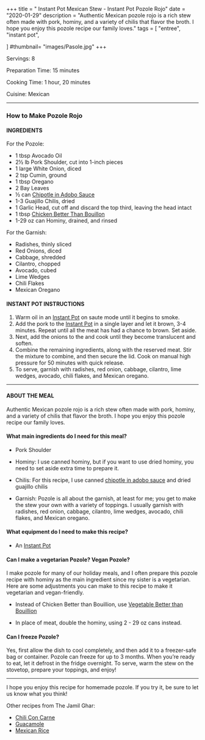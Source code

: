 +++
title = " Instant Pot Mexican Stew - Instant Pot Pozole Rojo"
date = "2020-01-29"
description = "Authentic Mexican pozole rojo is a rich stew often made with pork, hominy, and a variety of chilis that flavor the broth. I hope you enjoy this pozole recipe our family loves."
tags = [
    "entree",
    "instant pot",
    
]
#thumbnail= "images/Pasole.jpg"
+++

Servings: 8 <!--more-->

Preparation Time: 15 minutes 

Cooking Time: 1 hour, 20 minutes 

Cuisine: Mexican

---- 

### How to Make Pozole Rojo 

#### INGREDIENTS 

For the Pozole: 

* 1 tbsp Avocado Oil 
* 2½ lb Pork Shoulder, cut into 1-inch pieces 
* 1 large White Onion, diced 
* 2 tsp Cumin, ground 
* 1 tbsp Oregano
* 2 Bay Leaves 
* ½ can [Chipotle in Adobo Sauce](https://amzn.to/2OIJBTR)
* 1-3 Guajillo Chilis, dried
* 1 Garlic Head, cut off and discard the top third, leaving the head intact
* 1 tbsp [Chicken Better Than Bouillon](https://amzn.to/3uFvZt3) 
* 1-29 oz can Hominy, drained, and rinsed 

For the Garnish: 

* Radishes, thinly sliced
* Red Onions, diced 
* Cabbage, shredded     
* Cilantro, chopped  
* Avocado, cubed 
* Lime Wedges 
* Chili Flakes 
* Mexican Oregano 
  
#### INSTANT POT INSTRUCTIONS 

1. Warm oil in an [Instant Pot](https://amzn.to/3qfNYCZ) on saute mode until it begins to smoke. 
2. Add the pork to the [Instant Pot](https://amzn.to/3qfNYCZ) in a single layer and let it brown, 3-4 minutes. Repeat until all the meat has had a chance to brown. Set aside. 
3. Next, add the onions to the and cook until they become translucent and soften. 
4. Combine the remaining ingredients, along with the reserved meat. Stir the mixture to combine, and then secure the lid. Cook on manual high pressure for 50 minutes with quick release. 
5. To serve, garnish with radishes, red onion, cabbage, cilantro, lime wedges, avocado, chili flakes, and Mexican oregano.    

----

#### ABOUT THE MEAL 

Authentic Mexican pozole rojo is a rich stew often made with pork, hominy, and a variety of chilis that flavor the broth. I hope you enjoy this pozole recipe our family loves.

#### What main ingredients do I need for this meal?

* Pork Shoulder

* Hominy: I use canned hominy, but if you want to use dried hominy, you need to set aside extra time to prepare it.

* Chilis: For this recipe, I use canned [chipotle in adobo sauce](https://amzn.to/2OIJBTR) and dried guajillo chilis

* Garnish: Pozole is all about the garnish, at least for me; you get to make the stew your own with a variety of toppings. I usually garnish with radishes, red onion, cabbage, cilantro, lime wedges, avocado, chili flakes, and Mexican oregano.  

#### What equipment do I need to make this recipe?

* An [Instant Pot](https://amzn.to/3taIo6v)

#### Can I make a vegetarian Pozole? Vegan Pozole?

I make pozole for many of our holiday meals, and I often prepare this pozole recipe with hominy as the main ingredient since my sister is a vegetarian. Here are some adjustments you can make to this recipe to make it vegetarian and vegan-friendly. 

* Instead of Chicken Better than Bouillion, use [Vegetable Better than Bouillion](https://amzn.to/3dZTYx1)

* In place of meat, double the hominy, using 2 - 29 oz cans instead.   

#### Can I freeze Pozole? 

Yes, first allow the dish to cool completely, and then add it to a freezer-safe bag or container. Pozole can freeze for up to 3 months. When you’re ready to eat, let it defrost in the fridge overnight. To serve, warm the stew on the stovetop, prepare your toppings, and enjoy! 

----

I hope you enjoy this recipe for homemade pozole. If you try it, be sure to let us know what you think!

Other recipes from The Jamil Ghar:
* [Chili Con Carne](https://www.jamilghar.com/recipe/chili_con_carne/)
* [Guacamole](https://www.jamilghar.com/recipe/guacamole/)
* [Mexican Rice](https://www.jamilghar.com/recipe/mexican_rice/)
